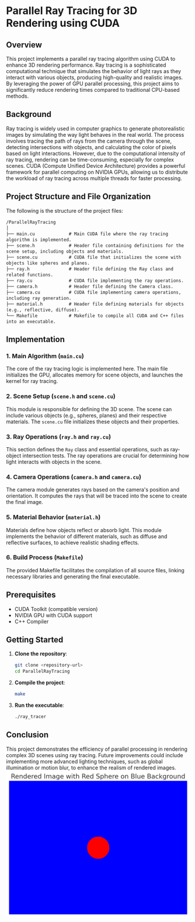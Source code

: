 

# Parallel Ray Tracing for 3D Rendering using CUDA

## Overview

This project implements a parallel ray tracing algorithm using CUDA to enhance 3D rendering performance. Ray tracing is a sophisticated computational technique that simulates the behavior of light rays as they interact with various objects, producing high-quality and realistic images. By leveraging the power of GPU parallel processing, this project aims to significantly reduce rendering times compared to traditional CPU-based methods.

## Background

Ray tracing is widely used in computer graphics to generate photorealistic images by simulating the way light behaves in the real world. The process involves tracing the path of rays from the camera through the scene, detecting intersections with objects, and calculating the color of pixels based on light interactions. However, due to the computational intensity of ray tracing, rendering can be time-consuming, especially for complex scenes. CUDA (Compute Unified Device Architecture) provides a powerful framework for parallel computing on NVIDIA GPUs, allowing us to distribute the workload of ray tracing across multiple threads for faster processing.

## Project Structure and File Organization

The following is the structure of the project files:

```
/ParallelRayTracing
│
├── main.cu             # Main CUDA file where the ray tracing algorithm is implemented.
├── scene.h             # Header file containing definitions for the scene setup, including objects and materials.
├── scene.cu            # CUDA file that initializes the scene with objects like spheres and planes.
├── ray.h               # Header file defining the Ray class and related functions.
├── ray.cu              # CUDA file implementing the ray operations.
├── camera.h            # Header file defining the Camera class.
├── camera.cu           # CUDA file implementing camera operations, including ray generation.
├── material.h          # Header file defining materials for objects (e.g., reflective, diffuse).
└── Makefile            # Makefile to compile all CUDA and C++ files into an executable.
```

## Implementation

### 1. Main Algorithm (`main.cu`)
The core of the ray tracing logic is implemented here. The main file initializes the GPU, allocates memory for scene objects, and launches the kernel for ray tracing.

### 2. Scene Setup (`scene.h` and `scene.cu`)
This module is responsible for defining the 3D scene. The scene can include various objects (e.g., spheres, planes) and their respective materials. The `scene.cu` file initializes these objects and their properties.

### 3. Ray Operations (`ray.h` and `ray.cu`)
This section defines the `Ray` class and essential operations, such as ray-object intersection tests. The ray operations are crucial for determining how light interacts with objects in the scene.

### 4. Camera Operations (`camera.h` and `camera.cu`)
The camera module generates rays based on the camera's position and orientation. It computes the rays that will be traced into the scene to create the final image.

### 5. Material Behavior (`material.h`)
Materials define how objects reflect or absorb light. This module implements the behavior of different materials, such as diffuse and reflective surfaces, to achieve realistic shading effects.

### 6. Build Process (`Makefile`)
The provided Makefile facilitates the compilation of all source files, linking necessary libraries and generating the final executable.

## Prerequisites

- CUDA Toolkit (compatible version)
- NVIDIA GPU with CUDA support
- C++ Compiler

## Getting Started

1. **Clone the repository**:
   ```bash
   git clone <repository-url>
   cd ParallelRayTracing
   ```

2. **Compile the project**:
   ```bash
   make
   ```

3. **Run the executable**:
   ```bash
   ./ray_tracer
   ```

## Conclusion

This project demonstrates the efficiency of parallel processing in rendering complex 3D scenes using ray tracing. Future improvements could include implementing more advanced lighting techniques, such as global illumination or motion blur, to enhance the realism of rendered images.
![Output_Result](Output_Result.png)


